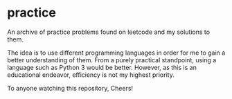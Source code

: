 # practice
An archive of practice problems found on leetcode and my solutions to them.

The idea is to use different programming languages in order for me to gain a better understanding of them. From a purely practical standpoint, using a language such as Python 3 would be better. However, as this is an educational endeavor, efficiency is not my highest priority. 

To anyone watching this repository,
Cheers!
